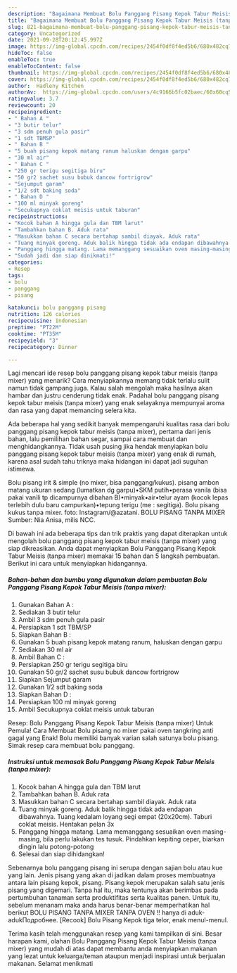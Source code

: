 ```yaml
---
description: "Bagaimana Membuat Bolu Panggang Pisang Kepok Tabur Meisis (tanpa mixer), Lezat Sekali"
title: "Bagaimana Membuat Bolu Panggang Pisang Kepok Tabur Meisis (tanpa mixer), Lezat Sekali"
slug: 821-bagaimana-membuat-bolu-panggang-pisang-kepok-tabur-meisis-tanpa-mixer-lezat-sekali
category: Uncategorized
date: 2021-09-28T20:12:45.997Z
image: https://img-global.cpcdn.com/recipes/2454f0df8f4ed5b6/680x482cq70/bolu-panggang-pisang-kepok-tabur-meisis-tanpa-mixer-foto-resep-utama.jpg
hideToc: false
enableToc: true
enableTocContent: false
thumbnail: https://img-global.cpcdn.com/recipes/2454f0df8f4ed5b6/680x482cq70/bolu-panggang-pisang-kepok-tabur-meisis-tanpa-mixer-foto-resep-utama.jpg
cover: https://img-global.cpcdn.com/recipes/2454f0df8f4ed5b6/680x482cq70/bolu-panggang-pisang-kepok-tabur-meisis-tanpa-mixer-foto-resep-utama.jpg
author:  Hadleny Kitchen
authorAv:  https://img-global.cpcdn.com/users/4c9166b5fc02baec/60x60cq50/avatar.jpg
ratingvalue: 3.7
reviewcount: 20
recipeingredient:
- " Bahan A "
- "3 butir telur"
- "3 sdm penuh gula pasir"
- "1 sdt TBMSP"
- " Bahan B "
- "5 buah pisang kepok matang ranum haluskan dengan garpu"
- "30 ml air"
- " Bahan C "
- "250 gr terigu segitiga biru"
- "50 gr2 sachet susu bubuk dancow fortrigrow"
- "Sejumput garam"
- "1/2 sdt baking soda"
- " Bahan D "
- "100 ml minyak goreng"
- "Secukupnya coklat meisis untuk taburan"
recipeinstructions:
- "Kocok bahan A hingga gula dan TBM larut"
- "Tambahkan bahan B. Aduk rata"
- "Masukkan bahan C secara bertahap sambil diayak. Aduk rata"
- "Tuang minyak goreng. Aduk balik hingga tidak ada endapan dibawahnya. Tuang kedalam loyang segi empat (20x20cm). Taburi coklat meisis. Hentakan pelan 3x"
- "Panggang hingga matang. Lama memanggang sesuaikan oven masing-masing, bila perlu lakukan tes tusuk. Pindahkan kepiting ceper, biarkan dingin lalu potong-potong"
- "Sudah jadi dan siap dinikmati!"
categories:
- Resep
tags:
- bolu
- panggang
- pisang

katakunci: bolu panggang pisang 
nutrition: 126 calories
recipecuisine: Indonesian
preptime: "PT22M"
cooktime: "PT35M"
recipeyield: "3"
recipecategory: Dinner

---
```



Lagi mencari ide resep bolu panggang pisang kepok tabur meisis (tanpa mixer) yang menarik? Cara menyiapkannya memang tidak terlalu sulit namun tidak gampang juga. Kalau salah mengolah maka hasilnya akan hambar dan justru cenderung tidak enak. Padahal bolu panggang pisang kepok tabur meisis (tanpa mixer) yang enak selayaknya mempunyai aroma dan rasa yang dapat memancing selera kita.


Ada beberapa hal yang sedikit banyak mempengaruhi kualitas rasa dari bolu panggang pisang kepok tabur meisis (tanpa mixer), pertama dari jenis bahan, lalu pemilihan bahan segar, sampai cara membuat dan menghidangkannya. Tidak usah pusing jika hendak menyiapkan bolu panggang pisang kepok tabur meisis (tanpa mixer) yang enak di rumah, karena asal sudah tahu triknya maka hidangan ini dapat jadi suguhan istimewa.

Bolu pisang irit &amp; simple (no mixer, bisa panggang/kukus). pisang ambon matang ukuran sedang (lumatkan dg garpu)•SKM putih•perasa vanila (bisa pakai vanili tp dicampurnya dibahan B)•minyak•air•telur ayam (kocok lepas terlebih dulu baru campurkan)•tepung terigu (me : segitiga). Bolu pisang kukus tanpa mixer. foto: Instagram/@azatani. BOLU PISANG TANPA MIXER Sumber: Nia Anisa, milis NCC.


Di bawah ini ada beberapa tips dan trik praktis yang dapat diterapkan untuk mengolah bolu panggang pisang kepok tabur meisis (tanpa mixer) yang siap dikreasikan. Anda dapat menyiapkan Bolu Panggang Pisang Kepok Tabur Meisis (tanpa mixer) memakai 15 bahan dan 5 langkah pembuatan. Berikut ini cara untuk menyiapkan hidangannya.

<!--inarticleads1-->

##### Bahan-bahan dan bumbu yang digunakan dalam pembuatan Bolu Panggang Pisang Kepok Tabur Meisis (tanpa mixer):

1. Gunakan  Bahan A :
1. Sediakan 3 butir telur
1. Ambil 3 sdm penuh gula pasir
1. Persiapkan 1 sdt TBM/SP
1. Siapkan  Bahan B :
1. Gunakan 5 buah pisang kepok matang ranum, haluskan dengan garpu
1. Sediakan 30 ml air
1. Ambil  Bahan C :
1. Persiapkan 250 gr terigu segitiga biru
1. Gunakan 50 gr/2 sachet susu bubuk dancow fortrigrow
1. Siapkan Sejumput garam
1. Gunakan 1/2 sdt baking soda
1. Siapkan  Bahan D :
1. Persiapkan 100 ml minyak goreng
1. Ambil Secukupnya coklat meisis untuk taburan


Resep: Bolu Panggang Pisang Kepok Tabur Meisis (tanpa mixer) Untuk Pemula! Cara Membuat Bolu pisang no mixer pakai oven tangkring anti gagal yang Enak! Bolu memiliki banyak varian salah satunya bolu pisang. Simak resep cara membuat bolu panggang. 

<!--inarticleads2-->

##### Instruksi untuk memasak Bolu Panggang Pisang Kepok Tabur Meisis (tanpa mixer):

1. Kocok bahan A hingga gula dan TBM larut
1. Tambahkan bahan B. Aduk rata
1. Masukkan bahan C secara bertahap sambil diayak. Aduk rata
1. Tuang minyak goreng. Aduk balik hingga tidak ada endapan dibawahnya. Tuang kedalam loyang segi empat (20x20cm). Taburi coklat meisis. Hentakan pelan 3x
1. Panggang hingga matang. Lama memanggang sesuaikan oven masing-masing, bila perlu lakukan tes tusuk. Pindahkan kepiting ceper, biarkan dingin lalu potong-potong
1. Selesai dan siap dihidangkan!

Sebenarnya bolu panggang pisang ini serupa dengan sajian bolu atau kue yang lain. Jenis pisang yang akan di jadikan dalam proses membuatnya antara lain pisang kepok, pisang. Pisang kepok merupakan salah satu jenis pisang yang digemari. Tanpa hal itu, maka tentunya akan berimbas pada pertumbuhan tanaman serta produktifitas serta kualitas panen. Untuk itu, sebelum menanam maka anda harus benar-benar memperhatikan hal berikut  BOLU PISANG TANPA MIXER TANPA OVEN !! hanya di aduk-adukПодробнее. [Recook] Bolu Pisang Kepok tiga telor, enak menul-menul. 

Terima kasih telah menggunakan resep yang kami tampilkan di sini. Besar harapan kami, olahan Bolu Panggang Pisang Kepok Tabur Meisis (tanpa mixer) yang mudah di atas dapat membantu anda menyiapkan makanan yang lezat untuk keluarga/teman ataupun menjadi inspirasi untuk berjualan makanan. Selamat menikmati

